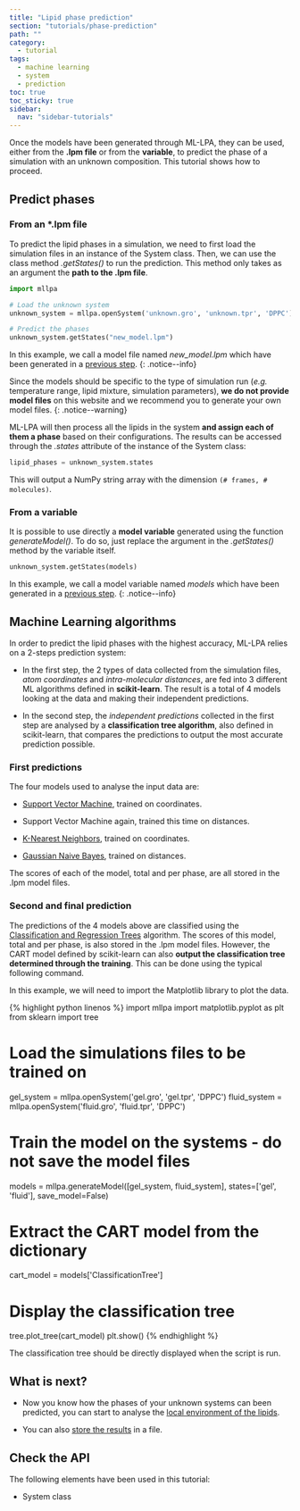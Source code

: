 ```yaml
---
title: "Lipid phase prediction"
section: "tutorials/phase-prediction"
path: ""
category:
  - tutorial
tags:
  - machine learning
  - system
  - prediction
toc: true
toc_sticky: true
sidebar:
  nav: "sidebar-tutorials"
---
```


Once the models have been generated through ML-LPA, they can be used, either from the **.lpm file**
or from the **variable**, to predict the phase of a simulation with an unknown composition. This tutorial
shows how to proceed.

## Predict phases

### From an *.lpm file

To predict the lipid phases in a simulation, we need to first load the simulation files in an instance of the System class.
Then, we can use the class method *.getStates()* to run the prediction. This method only takes as an argument the
**path to the .lpm file**.

```python
import mllpa

# Load the unknown system
unknown_system = mllpa.openSystem('unknown.gro', 'unknown.tpr', 'DPPC')

# Predict the phases
unknown_system.getStates("new_model.lpm")
```

In this example, we call a model file named *new_model.lpm* which have been generated
in a [previous step](/mllpa/documentation/tutorials/phase-prediction/1-training/#generate-the-model-files).
{: .notice--info}

Since the models should be specific to the type of simulation run (*e.g.* temperature range, lipid mixture,
  simulation parameters), **we do not provide model files** on this website and we recommend you to generate your own
  model files.
{: .notice--warning}

ML-LPA will then process all the lipids in the system **and assign each of them a phase**
based on their configurations. The results can be accessed through the *.states* attribute of
the instance of the System class:

```python
lipid_phases = unknown_system.states
```

This will output a NumPy string array with the dimension ```(# frames, # molecules)```.

### From a variable

It is possible to use directly a **model variable** generated using the function *generateModel()*.
To do so, just replace the argument in the *.getStates()* method by the variable itself.

```python
unknown_system.getStates(models)
```

In this example, we call a model variable named *models* which have been generated
in a [previous step](/mllpa/documentation/tutorials/phase-prediction/1-training/#extract-directly-the-models-in-variables).
{: .notice--info}

## Machine Learning algorithms

In order to predict the lipid phases with the highest accuracy, ML-LPA relies on a
2-steps prediction system:

* In the first step, the 2 types of data collected from the simulation files, *atom coordinates*
and *intra-molecular distances*, are fed into 3 different ML algorithms defined in **scikit-learn**.
The result is a total of 4 models looking at the data and making their independent predictions.

* In the second step, the *independent predictions* collected in the first step are analysed
by a **classification tree algorithm**, also defined in scikit-learn, that compares the predictions
to output the most accurate prediction possible.

### First predictions

The four models used to analyse the input data are:

* [Support Vector Machine](https://scikit-learn.org/stable/modules/svm.html#support-vector-machines), trained on coordinates.

* Support Vector Machine again, trained this time on distances.

* [K-Nearest Neighbors](https://scikit-learn.org/stable/modules/neighbors.html#nearest-neighbors-classification), trained on coordinates.

* [Gaussian Naive Bayes](https://scikit-learn.org/stable/modules/naive_bayes.html#gaussian-naive-bayes), trained on distances.

The scores of each of the model, total and per phase, are all stored in the .lpm model files.

### Second and final prediction

The predictions of the 4 models above are classified using the [Classification and Regression Trees](https://scikit-learn.org/stable/modules/tree.html#classification) algorithm.
The scores of this model, total and per phase, is also stored in the .lpm model files.
However, the CART model defined by scikit-learn can also **output the classification tree determined through the training**. This can be done using
the typical following command.

In this example, we will need to import the Matplotlib library to plot the data.

{% highlight python linenos %}
import mllpa
import matplotlib.pyplot as plt
from sklearn import tree

# Load the simulations files to be trained on
gel_system = mllpa.openSystem('gel.gro', 'gel.tpr', 'DPPC')
fluid_system = mllpa.openSystem('fluid.gro', 'fluid.tpr', 'DPPC')

# Train the model on the systems - do not save the model files
models = mllpa.generateModel([gel_system, fluid_system], states=['gel', 'fluid'], save_model=False)

# Extract the CART model from the dictionary
cart_model = models['ClassificationTree']

# Display the classification tree
tree.plot_tree(cart_model)
plt.show()
{% endhighlight %}

The classification tree should be directly displayed when the script is run.

## What is next?

* Now you know how the phases of your unknown systems can been predicted, you can
start to analyse the [local environment of the lipids]().

* You can also [store the results]() in a file.

## Check the API

The following elements have been used in this tutorial:

* System class
